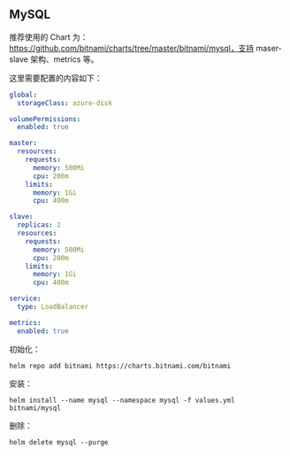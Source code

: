 ## MySQL

推荐使用的 Chart 为：https://github.com/bitnami/charts/tree/master/bitnami/mysql，支持 maser-slave 架构、metrics 等。

这里需要配置的内容如下：

```yaml
global:
  storageClass: azure-disk

volumePermissions:
  enabled: true

master:
  resources:
    requests:
      memory: 500Mi
      cpu: 200m
    limits:
      memory: 1Gi
      cpu: 400m

slave:
  replicas: 2
  resources:
    requests:
      memory: 500Mi
      cpu: 200m
    limits:
      memory: 1Gi
      cpu: 400m

service:
  type: LoadBalancer

metrics:
  enabled: true
```

初始化：

```shell
helm repo add bitnami https://charts.bitnami.com/bitnami
```

安装：

```shell
helm install --name mysql --namespace mysql -f values.yml bitnami/mysql
```

 删除：

```shell
helm delete mysql --purge
```

